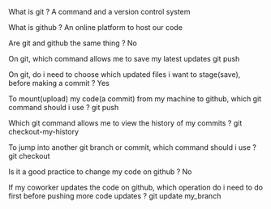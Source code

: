 What is git ?
A command and a version control system

What is github ?
An online platform to host our code

Are git and github the same thing ?
No

On git, which command allows me to save my latest updates
git push

On git, do i need to choose which updated files i want to stage(save), before making a commit ?
Yes

To mount(upload) my code(a commit) from my machine to github, which git command should i use ?
git push

Which git command allows me to view the history of my commits ?
git checkout-my-history

To jump into another git branch or commit, which command should i use ?
git checkout

Is it a good practice to change my code on github ?
No

If my coworker updates the code on github, which operation do i need to do first before pushing more code updates ?
git update my_branch

